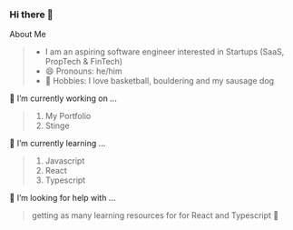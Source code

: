 ### Hi there 👋

About Me
 > - I am an aspiring software engineer interested in Startups (SaaS, PropTech & FinTech)
 > - 😄 Pronouns: he/him
 > - 🏀 Hobbies: I love basketball, bouldering and my sausage dog


🔭 I’m currently working on ...
  > 1. My Portfolio
  > 2. Stinge


🌱 I’m currently learning ...
  > 1. Javascript
  > 2. React
  > 3. Typescript

🤔 I’m looking for help with ...
  > getting as many learning resources for for React and Typescript 🙂



